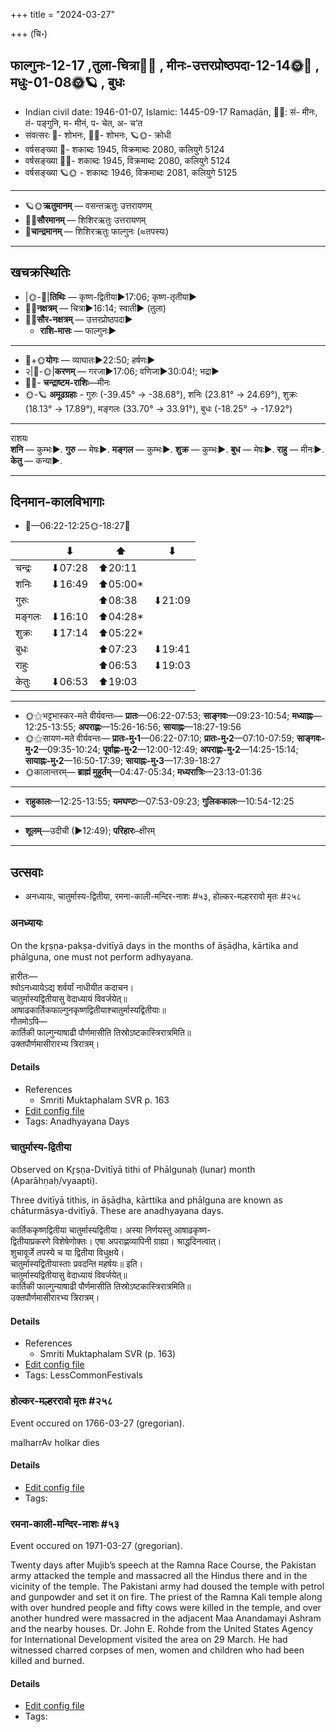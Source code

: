 +++
title = "2024-03-27"

+++
(चि॰)
## फाल्गुनः-12-17  ,तुला-चित्रा🌛🌌  ,  मीनः-उत्तरप्रोष्ठपदा-12-14🌞🌌  ,  मधुः-01-08🌞🪐  , बुधः
- Indian civil date: 1946-01-07, Islamic: 1445-09-17 Ramaḍān, 🌌🌞: सं- मीनः, तं- पङ्गुनि, म- मीनं, प- चेत, अ- च’त
- संवत्सरः 🌛- शोभनः, 🌌🌞- शोभनः, 🪐🌞- क्रोधी
- वर्षसङ्ख्या 🌛- शकाब्दः 1945, विक्रमाब्दः 2080, कलियुगे 5124
- वर्षसङ्ख्या 🌌🌞- शकाब्दः 1945, विक्रमाब्दः 2080, कलियुगे 5124
- वर्षसङ्ख्या 🪐🌞 - शकाब्दः 1946, विक्रमाब्दः 2081, कलियुगे 5125
___________________
- 🪐🌞**ऋतुमानम्** — वसन्तऋतुः उत्तरायणम्
- 🌌🌞**सौरमानम्** — शिशिरऋतुः उत्तरायणम्
- 🌛**चान्द्रमानम्** — शिशिरऋतुः फाल्गुनः (≈तपस्यः)
___________________


## खचक्रस्थितिः
- |🌞-🌛|**तिथिः** — कृष्ण-द्वितीया►17:06; कृष्ण-तृतीया►  
- 🌌🌛**नक्षत्रम्** — चित्रा►16:14; स्वाती► (तुला)  
- 🌌🌞**सौर-नक्षत्रम्** — उत्तरप्रोष्ठपदा►  
  - **राशि-मासः** — फाल्गुनः► 
___________________
- 🌛+🌞**योगः** — व्याघातः►22:50; हर्षणः►  
- २|🌛-🌞|**करणम्** — गरजा►17:06; वणिजा►30:04!; भद्रा►  
- 🌌🌛- **चन्द्राष्टम-राशिः**—मीनः  
- 🌞-🪐 **अमूढग्रहाः** - गुरुः (-39.45° → -38.68°), शनिः (23.81° → 24.69°), शुक्रः (18.13° → 17.89°), मङ्गलः (33.70° → 33.91°), बुधः (-18.25° → -17.92°)
___________________
राशयः  
**शनि** — कुम्भः►. **गुरु** — मेषः►. **मङ्गल** — कुम्भः►. **शुक्र** — कुम्भः►. **बुध** — मेषः►. **राहु** — मीनः►. **केतु** — कन्या►. 
___________________


## दिनमान-कालविभागाः
- 🌅—06:22-12:25🌞-18:27🌇  

|      |⬇     |⬆     |⬇     |
|------|-----|-----|------|
|चन्द्रः|⬇07:28 |⬆20:11 |     |
|शनिः   |⬇16:49 |⬆05:00*|     |
|गुरुः  |     |⬆08:38 |⬇21:09 |
|मङ्गलः |⬇16:10 |⬆04:28*|     |
|शुक्रः |⬇17:14 |⬆05:22*|     |
|बुधः   |     |⬆07:23 |⬇19:41 |
|राहुः  |     |⬆06:53 |⬇19:03 |
|केतुः  |⬇06:53 |⬆19:03 |     |
___________________
- 🌞⚝भट्टभास्कर-मते वीर्यवन्तः— **प्रातः**—06:22-07:53; **साङ्गवः**—09:23-10:54; **मध्याह्नः**—12:25-13:55; **अपराह्णः**—15:26-16:56; **सायाह्नः**—18:27-19:56  
- 🌞⚝सायण-मते वीर्यवन्तः— **प्रातः-मु॰1**—06:22-07:10; **प्रातः-मु॰2**—07:10-07:59; **साङ्गवः-मु॰2**—09:35-10:24; **पूर्वाह्णः-मु॰2**—12:00-12:49; **अपराह्णः-मु॰2**—14:25-15:14; **सायाह्नः-मु॰2**—16:50-17:39; **सायाह्नः-मु॰3**—17:39-18:27  
- 🌞कालान्तरम्— **ब्राह्मं मुहूर्तम्**—04:47-05:34; **मध्यरात्रिः**—23:13-01:36  
___________________
- **राहुकालः**—12:25-13:55; **यमघण्टः**—07:53-09:23; **गुलिककालः**—10:54-12:25  
___________________
- **शूलम्**—उदीची (►12:49); **परिहारः**–क्षीरम्  
___________________

## उत्सवाः
- अनध्यायः, चातुर्मास्य-द्वितीया, रमना-काली-मन्दिर-नाशः #५३, होल्कर-मल्हररावो मृतः #२५८
### अनध्यायः



On the kr̥ṣṇa-pakṣa-dvitīyā days in the months of āṣāḍha, kārtika and phālguna, one must not perform adhyayana.

हारीतः—  
श्वोऽनध्यायेऽद्य शर्वर्यां नाधीयीत कदाचन।  
चातुर्मास्यद्वितीयासु वेदाध्यायं विवर्जयेत्॥  
आषाढकार्तिकफाल्गुनकृष्णद्वितीयाश्चातुर्मास्यद्वितीयाः॥  
गौतमोऽपि—  
कार्तिकी फाल्गुन्याषाढी पौर्णमासीति तिस्रोऽष्टकास्त्रिरात्रमिति॥  
उक्तपौर्णमासीरारभ्य त्रिरात्रम्।



#### Details
- References
  - Smriti Muktaphalam SVR p.  163
- [Edit config file](https://github.com/jyotisham/adyatithi/blob/master/time_focus/adhyayana/relative_event/cAturmAsya-dvitIyA~3/offset__00/anadhyAyaH~cAturmAsya-dvitIyA~3.toml)
- Tags: Anadhyayana Days


### चातुर्मास्य-द्वितीया

Observed on Kr̥ṣṇa-Dvitīyā tithi of Phālgunaḥ (lunar) month (Aparāhṇaḥ/vyaapti). 

Three dvitīyā tithis, in āṣāḍha, kārttika and phālguna are known as chāturmāsya-dvitīyā. These are anadhyayana days.

कार्तिककृष्णद्वितीया चातुर्मास्यद्वितीया। अस्या निर्णयस्तु आषाढकृष्ण-  
द्वितीयाप्रकरणे विशेषेणोक्तः। एषा अपराह्णव्यापिनी ग्राह्या। श्राद्धदिनत्वात्।  
शुचावूर्जे तपस्ये च या द्वितीया विधुक्षये।  
चातुर्मास्यद्वितीयास्ताः प्रवदन्ति महर्षयः॥ इति।  
चातुर्मास्यद्वितीयासु वेदाध्यायं विवर्जयेत्॥  
कार्तिकी फाल्गुन्याषाढी पौर्णमासीति तिस्रोऽष्टकास्त्रिरात्रमिति॥  
उक्तपौर्णमासीरारभ्य त्रिरात्रम्।



#### Details
- References
  - Smriti Muktaphalam SVR (p. 163)
- [Edit config file](https://github.com/jyotisham/adyatithi/blob/master/devatA/pitR/lunar_month/tithi/12/17/cAturmAsya-dvitIyA~3.toml)
- Tags: LessCommonFestivals


### होल्कर-मल्हररावो मृतः #२५८

Event occured on 1766-03-27 (gregorian). 

malharrAv holkar dies

#### Details
- [Edit config file](https://github.com/jyotisham/adyatithi/blob/master/mahApuruSha/xatra-later/gregorian/day/03/27/holkara-malhararAvo_mRtaH.toml)
- Tags: 


### रमना-काली-मन्दिर-नाशः #५३

Event occured on 1971-03-27 (gregorian). 

Twenty days after Mujib’s speech at the Ramna Race Course, the Pakistan army attacked the temple and massacred all the Hindus there and in the vicinity of the temple. The Pakistani army had doused the temple with petrol and gunpowder and set it on fire. The priest of the Ramna Kali temple along with over hundred people and fifty cows were killed in the temple, and over another hundred were massacred in the adjacent Maa Anandamayi Ashram and the nearby houses. Dr. John E. Rohde from the United States Agency for International Development visited the area on 29 March. He had witnessed charred corpses of men, women and children who had been killed and burned.

#### Details
- [Edit config file](https://github.com/jyotisham/adyatithi/blob/master/mahApuruSha/xatra-later/gregorian/day/03/27/ramanA-kAlI-mandira-nAshaH.toml)
- Tags: 


